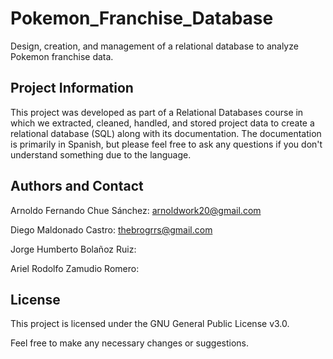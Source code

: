 # Pokemon_Franchise_Database
Design, creation, and management of a relational database to analyze Pokemon franchise data.

## Project Information
This project was developed as part of a Relational Databases course in which we extracted, cleaned, handled, and stored project data to create a relational database (SQL) along with its documentation. The documentation is primarily in Spanish, but please feel free to ask any questions if you don't understand something due to the language.

## Authors and Contact
Arnoldo Fernando Chue Sánchez: arnoldwork20@gmail.com

Diego Maldonado Castro: thebrogrrs@gmail.com

Jorge Humberto Bolañoz Ruiz:

Ariel Rodolfo Zamudio Romero: 

## License
This project is licensed under the GNU General Public License v3.0.

Feel free to make any necessary changes or suggestions.